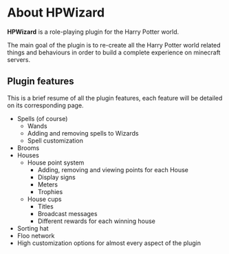 # About HPWizard

**HPWizard** is a role-playing plugin for the Harry Potter world.

The main goal of the plugin is to re-create all the Harry Potter world related things and behaviours in order to build a complete experience on minecraft servers.

## Plugin features

This is a brief resume of all the plugin features, each feature will be detailed on its corresponding page.

- Spells (of course)
  - Wands
  - Adding and removing spells to Wizards
  - Spell customization
- Brooms
- Houses
  - House point system
    - Adding, removing and viewing points for each House
    - Display signs
    - Meters
    - Trophies
  - House cups
    - Titles
    - Broadcast messages
    - Different rewards for each winning house
- Sorting hat
- Floo network
- High customization options for almost every aspect of the plugin